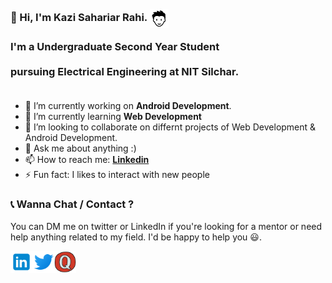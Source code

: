 <h3 align="left">
 <abc>
  <br> 👋 Hi, I'm Kazi Sahariar Rahi. <img src="https://github.com/kazi123kazi/kazi123kazi/blob/master/Assets/boy.png" width="30px" align="center"><br> 
<br> I'm a Undergraduate Second Year Student <br>
<br> pursuing Electrical Engineering at NIT Silchar. <br>
  <br>
   </abc>
</h3>

 
- 🔭 I’m currently working on **Android Development**.
- 🌱 I’m currently learning **Web Development**
- 👯 I’m looking to collaborate on differnt projects of Web Development & Android Development.
- 💬 Ask me about anything :)
- 📫 How to reach me: **[Linkedin](www.linkedin.com/in/kazi-sahariar-rahi)**
- ⚡ Fun fact: I likes to interact with new people


### 📞 Wanna Chat / Contact  ?

 You can DM me on twitter or LinkedIn if you're looking for a mentor or need help anything related to my field. I'd be happy to help you 😃.

  <a href="https://www.linkedin.com/in/kazi-sahariar-rahi/">
    <img align="left" alt="Kazi Sahariar Rahi | Linkedin" width="35px" src="https://github.com/kazi123kazi/kazi123kazi/blob/master/Assets/linkedin.svg" />
  </a>
  <a href="https://twitter.com/Capturing_eye">
    <img align="left" alt="Kazi Sahariar Rahi| Twitter" width="35px" src="https://github.com/kazi123kazi/kazi123kazi/blob/master/Assets/twitter.svg" />
  </a>
 
  <a href="https://www.quora.com/profile/Kazi-Sahariar-Rahi">
    <img align="left" alt="Kazi Sahariar Rahi | Quora" width="35px" src="https://github.com/kazi123kazi/kazi123kazi/blob/master/Assets/quora.svg" />
  </a>


